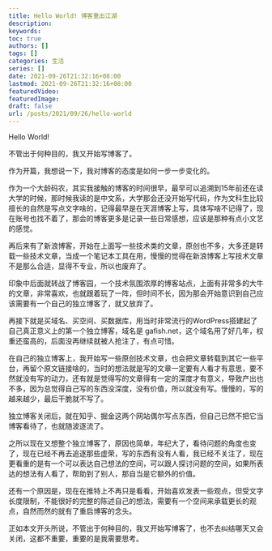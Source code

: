 ```yaml
---
title: Hello World! 博客重出江湖
description:
keywords:
toc: true
authors: []
tags: []
categories: 生活
series: []
date: 2021-09-26T21:32:16+08:00
lastmod: 2021-09-26T21:32:16+08:00
featuredVideo:
featuredImage:
draft: false
url: /posts/2021/09/26/hello-world
---
```


Hello World!

不管出于何种目的，我又开始写博客了。

作为开篇，我想说一下，我对博客的态度是如何一步一步变化的。

作为一个大龄码农，其实我接触的博客的时间很早，最早可以追溯到15年前还在读大学的时候，那时候我读的是中文系，大学那会还没开始写代码，作为文科生比较擅长的自然是写点文字啥的，记得最早是在天涯博客上写，具体写啥不记得了，现在账号也找不着了，那会的博客更多是记录一些日常感想，应该是那种有点小文艺的感觉。

再后来有了新浪博客，开始在上面写一些技术类的文章，原创也不多，大多还是转载一些技术文章，当成一个笔记本工具在用，慢慢的觉得在新浪博客上写技术文章不是那么合适，显得不专业，所以也废弃了。

印象中后面就转战了博客园，一个技术氛围浓厚的博客站点，上面有非常多的大牛的文章，非常喜欢，也就跟着玩了一阵，但时间不长，因为那会开始意识到自己应该需要有一个自己的独立博客了，就又放弃了。

再接下就是买域名、买空间、买数据库，用当时非常流行的WordPress搭建起了自己真正意义上的第一个独立博客，域名是 gafish.net，这个域名用了好几年，权重还蛮高的，后面没再继续就被人抢注了，有点可惜。

在自己的独立博客上，我开始写一些原创技术文章，也会把文章转载到其它一些平台，再留个原文链接啥的，当时的想法就是写的文章一定要有人看才有意思，要不然就没有写的动力，还有就是觉得写的文章得有一定的深度才有意义，导致产出也不多，因为总觉得自己写的东西没深度，没有价值，所以就没有写。慢慢的，写的越来越少，最后干脆就不写了。

独立博客关闭后，就在知乎、掘金这两个网站偶尔写点东西，但自己已然不把它当博客看待了，也就随波逐流了。

之所以现在又想整个独立博客了，原因也简单，年纪大了，看待问题的角度也变了，现在已经不再去追逐那些虚荣，写的东西有没有人看，我已经不关注了，现在更看重的是有一个可以表达自己想法的空间，可以跟人探讨问题的空间，如果所表达的想法有人看了，帮助到了别人，那自当是它额外的价值。

还有一个原因是，现在在推特上不再只是看看，开始喜欢发表一些观点，但受文字长度限制，不能很好的完整的陈述自己的想法，需要有一个空间来承载更长的观点，自然而然的就有了重启博客的念头。

正如本文开头所说，不管出于何种目的，我又开始写博客了，也不去纠结哪天又会关闭，这都不重要，重要的是我需要思考。
